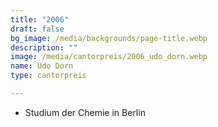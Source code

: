 ```yaml
---
title: "2006"
draft: false
bg_image: /media/backgrounds/page-title.webp
description: ""
image: /media/cantorpreis/2006_udo_dorn.webp
name: Udo Dorn
type: cantorpreis

---
```

- Studium der Chemie in Berlin
